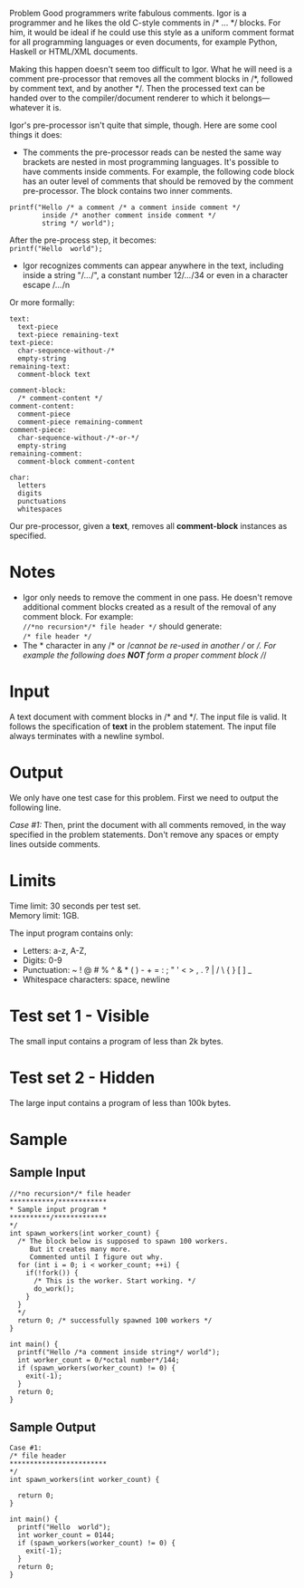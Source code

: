 Problem
Good programmers write fabulous comments. Igor is a programmer and he likes the old C-style comments in /* ... */ blocks. For him, it would be ideal if he could use this style as a uniform comment format for all programming languages or even documents, for example Python, Haskell or HTML/XML documents.

Making this happen doesn't seem too difficult to Igor. What he will need is a comment pre-processor that removes all the comment blocks in /*, followed by comment text, and by another */. Then the processed text can be handed over to the compiler/document renderer to which it belongs—whatever it is.

Igor's pre-processor isn't quite that simple, though. Here are some cool things it does:

* The comments the pre-processor reads can be nested the same way brackets are nested in most programming languages. It's possible to have comments inside comments. For example, the following code block has an outer level of comments that should be removed by the comment pre-processor. The block contains two inner comments.
```
printf("Hello /* a comment /* a comment inside comment */ 
        inside /* another comment inside comment */ 
        string */ world");
```
After the pre-process step, it becomes:<br />
`printf("Hello  world");`
* Igor recognizes comments can appear anywhere in the text, including inside a string "/*...*/", a constant number 12/*...*/34 or even in a character escape \/*...*/n

Or more formally:
```
text:
  text-piece
  text-piece remaining-text
text-piece:
  char-sequence-without-/*
  empty-string
remaining-text:
  comment-block text

comment-block:
  /* comment-content */
comment-content:
  comment-piece
  comment-piece remaining-comment
comment-piece:
  char-sequence-without-/*-or-*/
  empty-string
remaining-comment:
  comment-block comment-content

char:
  letters
  digits
  punctuations
  whitespaces
  ```
Our pre-processor, given a **text**, removes all **comment-block** instances as specified.

Notes
===
* Igor only needs to remove the comment in one pass. He doesn't remove additional comment blocks created as a result of the removal of any comment block. For example:<br />
`//*no recursion*/* file header */`
should generate:<br />
`/* file header */`<br />
* The * character in any /* or /*cannot be re-used in another /* or */. For example the following does **NOT** form a proper comment block
/*/

Input
===
A text document with comment blocks in /* and */. The input file is valid. It follows the specification of **text** in the problem statement. The input file always terminates with a newline symbol.

Output
===
We only have one test case for this problem. First we need to output the following line.

_Case #1:_
Then, print the document with all comments removed, in the way specified in the problem statements. Don't remove any spaces or empty lines outside comments.

Limits
===
Time limit: 30 seconds per test set.<br />
Memory limit: 1GB.

The input program contains only:
* Letters: a-z, A-Z,
* Digits: 0-9
* Punctuation: ~ ! @ # % ^ & * ( ) - + = : ; " ' < > , . ? | / \ { } [ ] _
* Whitespace characters: space, newline

Test set 1 - Visible
===
The small input contains a program of less than 2k bytes.

Test set 2 - Hidden
===
The large input contains a program of less than 100k bytes.

Sample
===
Sample Input
---
```
//*no recursion*/* file header
***********/************
* Sample input program *
**********/*************
*/
int spawn_workers(int worker_count) {
  /* The block below is supposed to spawn 100 workers.
     But it creates many more.
     Commented until I figure out why.
  for (int i = 0; i < worker_count; ++i) {
    if(!fork()) {
      /* This is the worker. Start working. */
      do_work();
    }
  }
  */
  return 0; /* successfully spawned 100 workers */
}

int main() {
  printf("Hello /*a comment inside string*/ world");
  int worker_count = 0/*octal number*/144;
  if (spawn_workers(worker_count) != 0) {
    exit(-1);
  }
  return 0;
}
```
Sample Output
---
```
Case #1:
/* file header
************************
*/
int spawn_workers(int worker_count) {
  
  return 0; 
}

int main() {
  printf("Hello  world");
  int worker_count = 0144;
  if (spawn_workers(worker_count) != 0) {
    exit(-1);
  }
  return 0;
}
```